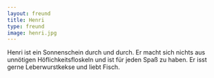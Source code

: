 ```yaml
---
layout: freund
title: Henri
type: freund
image: henri.jpg
---
```


Henri ist ein Sonnenschein durch und durch. Er macht sich nichts aus unnötigen Höflichkeitsfloskeln und ist für jeden Spaß zu haben. Er isst gerne Leberwurstkekse und liebt Fisch.